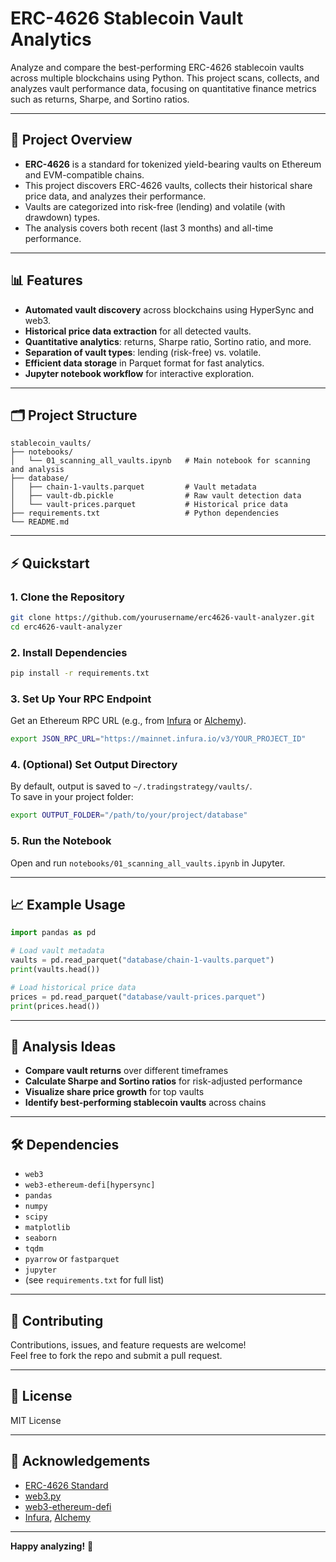 # ERC-4626 Stablecoin Vault Analytics

Analyze and compare the best-performing ERC-4626 stablecoin vaults across multiple blockchains using Python. This project scans, collects, and analyzes vault performance data, focusing on quantitative finance metrics such as returns, Sharpe, and Sortino ratios.

---

## 🚀 Project Overview

- **ERC-4626** is a standard for tokenized yield-bearing vaults on Ethereum and EVM-compatible chains.
- This project discovers ERC-4626 vaults, collects their historical share price data, and analyzes their performance.
- Vaults are categorized into risk-free (lending) and volatile (with drawdown) types.
- The analysis covers both recent (last 3 months) and all-time performance.

---

## 📊 Features

- **Automated vault discovery** across blockchains using HyperSync and web3.
- **Historical price data extraction** for all detected vaults.
- **Quantitative analytics**: returns, Sharpe ratio, Sortino ratio, and more.
- **Separation of vault types**: lending (risk-free) vs. volatile.
- **Efficient data storage** in Parquet format for fast analytics.
- **Jupyter notebook workflow** for interactive exploration.

---

## 🗂️ Project Structure

```
stablecoin_vaults/
├── notebooks/
│   └── 01_scanning_all_vaults.ipynb   # Main notebook for scanning and analysis
├── database/
│   ├── chain-1-vaults.parquet         # Vault metadata
│   ├── vault-db.pickle                # Raw vault detection data
│   └── vault-prices.parquet           # Historical price data
├── requirements.txt                   # Python dependencies
└── README.md
```

---

## ⚡ Quickstart

### 1. **Clone the Repository**
```bash
git clone https://github.com/yourusername/erc4626-vault-analyzer.git
cd erc4626-vault-analyzer
```

### 2. **Install Dependencies**
```bash
pip install -r requirements.txt
```

### 3. **Set Up Your RPC Endpoint**
Get an Ethereum RPC URL (e.g., from [Infura](https://infura.io/) or [Alchemy](https://alchemy.com/)).

```bash
export JSON_RPC_URL="https://mainnet.infura.io/v3/YOUR_PROJECT_ID"
```

### 4. **(Optional) Set Output Directory**
By default, output is saved to `~/.tradingstrategy/vaults/`.  
To save in your project folder:
```bash
export OUTPUT_FOLDER="/path/to/your/project/database"
```

### 5. **Run the Notebook**
Open and run `notebooks/01_scanning_all_vaults.ipynb` in Jupyter.

---

## 📈 Example Usage

```python
import pandas as pd

# Load vault metadata
vaults = pd.read_parquet("database/chain-1-vaults.parquet")
print(vaults.head())

# Load historical price data
prices = pd.read_parquet("database/vault-prices.parquet")
print(prices.head())
```

---

## 🧮 Analysis Ideas

- **Compare vault returns** over different timeframes
- **Calculate Sharpe and Sortino ratios** for risk-adjusted performance
- **Visualize share price growth** for top vaults
- **Identify best-performing stablecoin vaults** across chains

---

## 🛠️ Dependencies

- `web3`
- `web3-ethereum-defi[hypersync]`
- `pandas`
- `numpy`
- `scipy`
- `matplotlib`
- `seaborn`
- `tqdm`
- `pyarrow` or `fastparquet`
- `jupyter`
- (see `requirements.txt` for full list)

---

## 🤝 Contributing

Contributions, issues, and feature requests are welcome!  
Feel free to fork the repo and submit a pull request.

---

## 📄 License

MIT License

---

## 🙏 Acknowledgements

- [ERC-4626 Standard](https://eips.ethereum.org/EIPS/eip-4626)
- [web3.py](https://github.com/ethereum/web3.py)
- [web3-ethereum-defi](https://github.com/tradingstrategy-ai/web3-ethereum-defi)
- [Infura](https://infura.io/), [Alchemy](https://alchemy.com/)

---

**Happy analyzing!** 🚀

